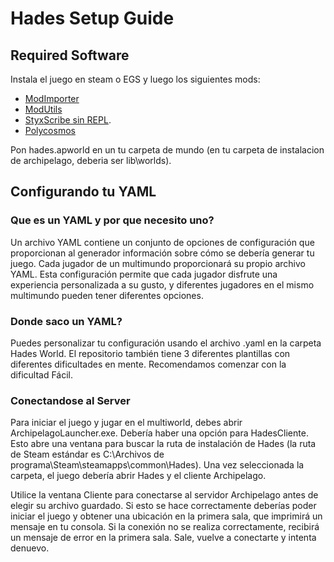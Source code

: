 # Hades Setup Guide

## Required Software

Instala el juego en steam o EGS y luego los siguientes mods:

- [ModImporter](https://github.com/SGG-Modding/ModImporter/releases/tag/1.5.2)
- [ModUtils](https://github.com/SGG-Modding/ModUtil)
- [StyxScribe sin REPL](https://github.com/NaixGames/StyxScribeWithoutREPL).
- [Polycosmos](https://github.com/Naix99/Polycosmos/tree/main/Polycosmos)

Pon hades.apworld en un tu carpeta de mundo (en tu carpeta de instalacion de archipelago, deberia ser lib\worlds).

## Configurando tu YAML

### Que es un YAML y por que necesito uno?

Un archivo YAML contiene un conjunto de opciones de configuración que proporcionan al generador información sobre cómo se debería
generar tu juego. Cada jugador de un multimundo proporcionará su propio archivo YAML. Esta configuración permite que cada jugador disfrute
una experiencia personalizada a su gusto, y diferentes jugadores en el mismo multimundo pueden tener diferentes opciones.

### Donde saco un YAML?

Puedes personalizar tu configuración usando el archivo .yaml en la carpeta Hades World. El repositorio también tiene 3 diferentes
plantillas con diferentes dificultades en mente. Recomendamos comenzar con la dificultad Fácil.

### Conectandose al Server

Para iniciar el juego y jugar en el multiworld, debes abrir ArchipelagoLauncher.exe. Debería haber una opción
para HadesCliente. Esto abre una ventana para buscar la ruta de instalación de Hades (la ruta de Steam estándar es
C:\Archivos de programa\Steam\steamapps\common\Hades).
Una vez seleccionada la carpeta, el juego debería abrir Hades y el cliente Archipelago.

Utilice la ventana Cliente para conectarse al servidor Archipelago antes de elegir su archivo guardado. Si esto se hace correctamente deberías
poder iniciar el juego y obtener una ubicación en la primera sala, que imprimirá un mensaje en tu consola. Si la conexión
no se realiza correctamente, recibirá un mensaje de error en la primera sala. Sale, vuelve a conectarte y intenta denuevo.